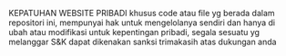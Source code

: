KEPATUHAN WEBSITE PRIBADI
khusus code atau file yg berada dalam repositori ini,
mempunyai hak untuk mengelolanya sendiri dan hanya di ubah atau modifikasi
untuk kepentingan pribadi, segala sesuatu yg melanggar S&K dapat dikenakan sanksi
trimakasih atas dukungan anda
